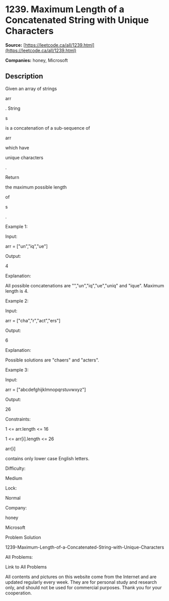 # 1239. Maximum Length of a Concatenated String with Unique Characters

**Source:** [https://leetcode.ca/all/1239.html](https://leetcode.ca/all/1239.html)

**Companies:** honey, Microsoft

## Description

Given an array of strings

arr

. String

s

is a concatenation of a
        sub-sequence of

arr

which have

unique characters

.

Return

the maximum possible length

of

s

.

Example 1:

Input:

arr = ["un","iq","ue"]

Output:

4

Explanation:

All possible concatenations are "","un","iq","ue","uniq" and "ique".
Maximum length is 4.

Example 2:

Input:

arr = ["cha","r","act","ers"]

Output:

6

Explanation:

Possible solutions are "chaers" and "acters".

Example 3:

Input:

arr = ["abcdefghijklmnopqrstuvwxyz"]

Output:

26

Constraints:

1 <= arr.length <= 16

1 <= arr[i].length <= 26

arr[i]

contains only lower case English letters.

Difficulty:

Medium

Lock:

Normal

Company:

honey

Microsoft

Problem Solution

1239-Maximum-Length-of-a-Concatenated-String-with-Unique-Characters

All Problems:

Link to All Problems

All contents and pictures on this website come from the Internet and are updated regularly every week. They are for personal study and research only, and should not be used for commercial purposes. Thank you for your cooperation.

